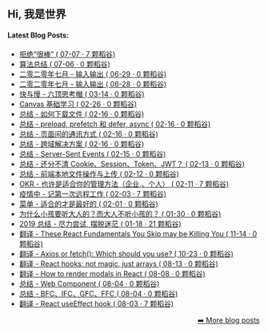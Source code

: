 <h2>Hi, 我是世界</h2>

<h4> Latest Blog Posts: </h4>

  - [拒绝“很棒” ( 07-07 · 7 颗稻谷)](https://yuque.com/chenzesam/cd5hio/ac6h23)
  - [算法总结 ( 07-06 · 0 颗稻谷)](https://yuque.com/chenzesam/cd5hio/ic8afh)
  - [二零二零年七月 - 输入输出 ( 06-29 · 0 颗稻谷)](https://yuque.com/chenzesam/cd5hio/ybya5f)
  - [二零二零年七月 - 输入输出 ( 06-28 · 0 颗稻谷)](https://yuque.com/chenzesam/cd5hio/bp9sav)
  - [快与慢 - 六顶思考帽 ( 03-14 · 0 颗稻谷)](https://yuque.com/chenzesam/cd5hio/bvriry)
  - [Canvas 基础学习 ( 02-26 · 0 颗稻谷)](https://yuque.com/chenzesam/cd5hio/gzkqtp)
  - [总结 - 如何下载文件 ( 02-16 · 0 颗稻谷)](https://yuque.com/chenzesam/cd5hio/yesxvl)
  - [总结 - preload, prefetch 和 defer, async ( 02-16 · 0 颗稻谷)](https://yuque.com/chenzesam/cd5hio/kgsc3p)
  - [总结 - 页面间的通讯方式 ( 02-16 · 0 颗稻谷)](https://yuque.com/chenzesam/cd5hio/tov6dg)
  - [总结 - 跨域解决方案 ( 02-16 · 0 颗稻谷)](https://yuque.com/chenzesam/cd5hio/kgxiz4)
  - [总结 - Server-Sent Events ( 02-15 · 0 颗稻谷)](https://yuque.com/chenzesam/cd5hio/zha4v1)
  - [总结 - 还分不清 Cookie、Session、Token、JWT？ ( 02-13 · 0 颗稻谷)](https://yuque.com/chenzesam/cd5hio/ucmd3e)
  - [总结 - 前端本地文件操作与上传 ( 02-12 · 0 颗稻谷)](https://yuque.com/chenzesam/cd5hio/diemgt)
  - [OKR - 也许是适合你的管理方法（企业,、个人） ( 02-11 · 7 颗稻谷)](https://yuque.com/chenzesam/cd5hio/tbhmui)
  - [疫情中 - 记第一次远程工作 ( 02-03 · 7 颗稻谷)](https://yuque.com/chenzesam/cd5hio/xw5dbq)
  - [菜单 - 适合的才是最好的 ( 02-01 · 0 颗稻谷)](https://yuque.com/chenzesam/cd5hio/hs2244)
  - [为什么小孩要听大人的？而大人不听小孩的？ ( 01-30 · 0 颗稻谷)](https://yuque.com/chenzesam/cd5hio/gyp626)
  - [2019 总结 - 尽力尝试, 摆脱迷茫 ( 01-18 · 21 颗稻谷)](https://yuque.com/chenzesam/cd5hio/uy38r7)
  - [翻译 - These React Fundamentals You Skip may be Killing You ( 11-14 · 0 颗稻谷)](https://yuque.com/chenzesam/cd5hio/vxagn2)
  - [翻译 - Axios or fetch(): Which should you use? ( 10-23 · 0 颗稻谷)](https://yuque.com/chenzesam/cd5hio/btoe78)
  - [翻译 - React hooks: not magic, just arrays ( 08-13 · 0 颗稻谷)](https://yuque.com/chenzesam/cd5hio/emqo99)
  - [翻译 - How to render modals in React ( 08-08 · 0 颗稻谷)](https://yuque.com/chenzesam/cd5hio/ptqwi5)
  - [总结 - Web Component ( 08-04 · 0 颗稻谷)](https://yuque.com/chenzesam/cd5hio/tbhg0y)
  - [总结 - BFC、IFC、GFC、FFC ( 08-04 · 0 颗稻谷)](https://yuque.com/chenzesam/cd5hio/plz5e7)
  - [翻译 - React useEffect hook ( 08-03 · 7 颗稻谷)](https://yuque.com/chenzesam/cd5hio/sunmq8)


<p align="right"><a href="https://www.yuque.com/chenzesam">➡️ More blog posts</a></p>

